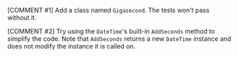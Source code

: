 [COMMENT #1]
Add a class named `Gigasecond`. The tests won't pass without it.

[COMMENT #2]
Try using the `DateTime`'s built-in `AddSeconds` method to simplify the code. Note that `AddSeconds` returns a new `DateTime` instance and does not modify the instance it is called on.
